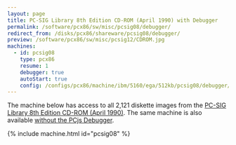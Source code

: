 ```yaml
---
layout: page
title: PC-SIG Library 8th Edition CD-ROM (April 1990) with Debugger
permalink: /software/pcx86/sw/misc/pcsig08/debugger/
redirect_from: /disks/pcx86/shareware/pcsig08/debugger/
preview: /software/pcx86/sw/misc/pcsig12/CDROM.jpg
machines:
  - id: pcsig08
    type: pcx86
    resume: 1
    debugger: true
    autoStart: true
    config: /configs/pcx86/machine/ibm/5160/ega/512kb/pcsig08/debugger/machine.xml
---
```


The machine below has access to all 2,121 diskette images from the
[PC-SIG Library 8th Edition CD-ROM (April 1990)](http://cd.textfiles.com/pcsig08).
The same machine is also available [without the PCjs Debugger](../).

{% include machine.html id="pcsig08" %}
